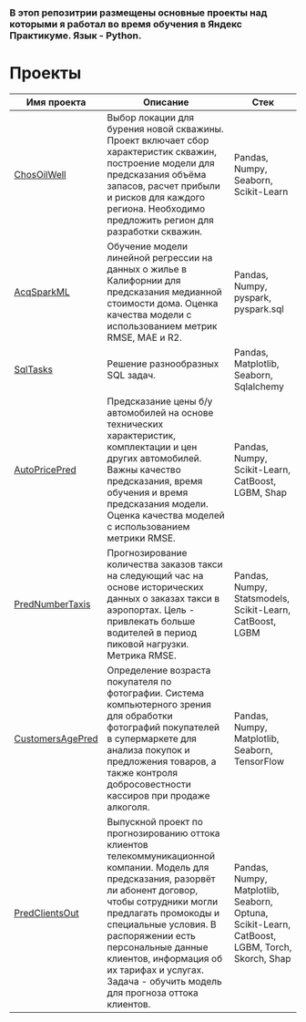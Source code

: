 ### В этоп репозитрии размещены основные проекты над которыми я работал во время обучения в Яндекс Практикуме. Язык - Python. 

# Проекты

| Имя проекта                                                   | Описание                                                                                                                                                                                                                                                                                                                                                                                   | Стек                                                                                                                                                   |
|---------------------------------------------------------------|--------------------------------------------------------------------------------------------------------------------------------------------------------------------------------------------------------------------------------------------------------------------------------------------------------------------------------------------------------------------------------------------|--------------------------------------------------------------------------------------------------------------------------------------------------------|
| [ChosOilWell](ChosOilWell.ipynb)                              | Выбор локации для бурения новой скважины. Проект включает сбор характеристик скважин, построение модели для предсказания объёма запасов, расчет прибыли и рисков для каждого региона. Необходимо предложить регион для разработки скважин.                                                                                                                                                | Pandas, Numpy, Seaborn, Scikit-Learn                                                                                                                   |
| [AcqSparkML](AcqSparkML.ipynb)                                | Обучение модели линейной регрессии на данных о жилье в Калифорнии для предсказания медианной стоимости дома. Оценка качества модели с использованием метрик RMSE, MAE и R2.                                                                                                                                                                                                                | Pandas, Numpy, pyspark, pyspark.sql                                                                                                                    |
| [SqlTasks](SqlTasks.ipynb)                                    | Решение разнообразных SQL задач.                                                                                                                                                                                                                                                                                                                                                           | Pandas, Matplotlib, Seaborn, Sqlalchemy                                                                                                                |
| [AutoPricePred](AutoPricePred.ipynb)                          | Предсказание цены б/у автомобилей на основе технических характеристик, комплектации и цен других автомобилей. Важны качество предсказания, время обучения и время предсказания модели. Оценка качества моделей с использованием метрики RMSE.                                                                                                                                            | Pandas, Numpy, Scikit-Learn, CatBoost, LGBM, Shap                                                                                                      |
| [PredNumberTaxis](PredNumberTaxis.ipynb)                      | Прогнозирование количества заказов такси на следующий час на основе исторических данных о заказах такси в аэропортах. Цель - привлекать больше водителей в период пиковой нагрузки. Метрика RMSE.                                                                                                                                                                                         | Pandas, Numpy, Statsmodels, Scikit-Learn, CatBoost, LGBM                                                                                               |
| [CustomersAgePred](CustomersAgePred.ipynb)                    | Определение возраста покупателя по фотографии. Система компьютерного зрения для обработки фотографий покупателей в супермаркете для анализа покупок и предложения товаров, а также контроля добросовестности кассиров при продаже алкоголя.                                                                                                                                              | Pandas, Numpy, Matplotlib, Seaborn, TensorFlow                                                                                                         |
| [PredClientsOut](PredClientsOut.ipynb)                        | Выпускной проект по прогнозированию оттока клиентов телекоммуникационной компании. Модель для предсказания, разорвёт ли абонент договор, чтобы сотрудники могли предлагать промокоды и специальные условия. В распоряжении есть персональные данные клиентов, информация об их тарифах и услугах. Задача - обучить модель для прогноза оттока клиентов.                                        | Pandas, Numpy, Matplotlib, Seaborn, Optuna, Scikit-Learn, CatBoost, LGBM, Torch, Skorch, Shap                                                          |
